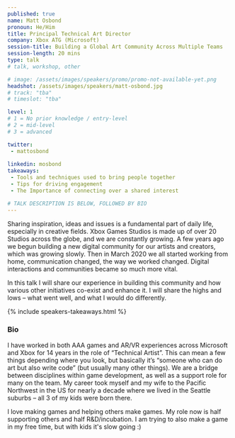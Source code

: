 ```yaml
---
published: true
name: Matt Osbond
pronoun: He/Him
title: Principal Technical Art Director
company: Xbox ATG (Microsoft)
session-title: Building a Global Art Community Across Multiple Teams
session-length: 20 mins
type: talk
# talk, workshop, other

# image: /assets/images/speakers/promo/promo-not-available-yet.png
headshot: /assets/images/speakers/matt-osbond.jpg
# track: "tba"
# timeslot: "tba"

level: 1
# 1 = No prior knowledge / entry-level
# 2 = mid-level
# 3 = advanced

twitter:
 - mattosbond
 
linkedin: mosbond
takeaways:
 - Tools and techniques used to bring people together
 - Tips for driving engagement
 - The Importance of connecting over a shared interest

# TALK DESCRIPTION IS BELOW, FOLLOWED BY BIO
---
```


Sharing inspiration, ideas and issues is a fundamental part of daily life, especially in creative fields. Xbox Games Studios is made up of over 20 Studios across the globe, and we are constantly growing. A few years ago we begun building a new digital community for our artists and creators, which was growing slowly. Then in March 2020 we all started working from home, communication changed, the way we worked changed. Digital interactions and communities became so much more vital.

In this talk I will share our experience in building this community and how various other initiatives co-exist and enhance it. I will share the highs and lows – what went well, and what I would do differently.


{% include speakers-takeaways.html %}

<h3>Bio</h3>

I have worked in both AAA games and AR/VR experiences across Microsoft and Xbox for 14 years in the role of “Technical Artist”. This can mean a few things depending where you look, but basically it’s “someone who can do art but also write code” (but usually many other things). We are a bridge between disciplines within game development, as well as a support role for many on the team. My career took myself and my wife to the Pacific Northwest in the US for nearly a decade where we lived in the Seattle suburbs – all 3 of my kids were born there.

I love making games and helping others make games. My role now is half supporting others and half R&D/incubation. I am trying to also make a game in my free time, but with kids it's slow going :)

